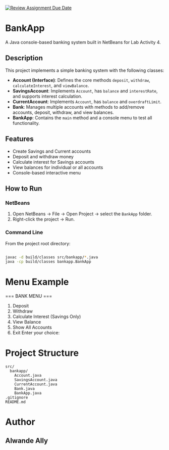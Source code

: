 [![Review Assignment Due Date](https://classroom.github.com/assets/deadline-readme-button-22041afd0340ce965d47ae6ef1cefeee28c7c493a6346c4f15d667ab976d596c.svg)](https://classroom.github.com/a/lA6JrJDS)


# BankApp

A Java console-based banking system built in NetBeans for Lab Activity 4.

## Description
This project implements a simple banking system with the following classes:

- **Account (Interface)**: Defines the core methods `deposit`, `withdraw`, `calculateInterest`, and `viewBalance`.
- **SavingsAccount**: Implements `Account`, has `balance` and `interestRate`, and supports interest calculation.
- **CurrentAccount**: Implements `Account`, has `balance` and `overdraftLimit`.
- **Bank**: Manages multiple accounts with methods to add/remove accounts, deposit, withdraw, and view balances.
- **BankApp**: Contains the `main` method and a console menu to test all functionality.

## Features
- Create Savings and Current accounts
- Deposit and withdraw money
- Calculate interest for Savings accounts
- View balances for individual or all accounts
- Console-based interactive menu

## How to Run

### NetBeans
1. Open NetBeans → File → Open Project → select the `BankApp` folder.
2. Right-click the project → Run.

### Command Line
From the project root directory:
```bash

javac -d build/classes src/bankapp/*.java
java -cp build/classes bankapp.BankApp
```

# Menu Example

=== BANK MENU ===
1. Deposit
2. Withdraw
3. Calculate Interest (Savings Only)
4. View Balance
5. Show All Accounts
0. Exit
Enter your choice:

# Project Structure
```
src/
  bankapp/
    Account.java
    SavingsAccount.java
    CurrentAccount.java
    Bank.java
    BankApp.java
.gitignore
README.md
```

# Author

Alwande Ally
---

